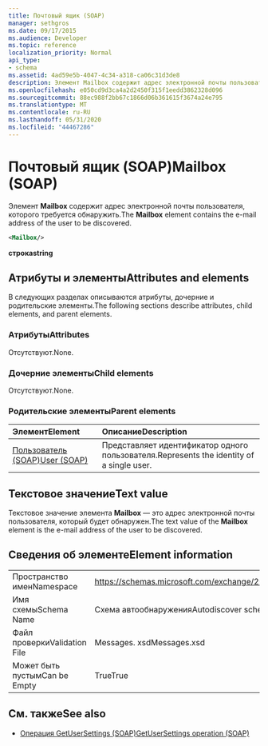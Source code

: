 ```yaml
---
title: Почтовый ящик (SOAP)
manager: sethgros
ms.date: 09/17/2015
ms.audience: Developer
ms.topic: reference
localization_priority: Normal
api_type:
- schema
ms.assetid: 4ad59e5b-4047-4c34-a318-ca06c31d3de8
description: Элемент Mailbox содержит адрес электронной почты пользователя, которого требуется обнаружить.
ms.openlocfilehash: e050cd9d3ca4a2d2450f315f1eedd3862328d096
ms.sourcegitcommit: 88ec988f2bb67c1866d06b361615f3674a24e795
ms.translationtype: MT
ms.contentlocale: ru-RU
ms.lasthandoff: 05/31/2020
ms.locfileid: "44467286"
---
```

# <a name="mailbox-soap"></a><span data-ttu-id="9d14a-103">Почтовый ящик (SOAP)</span><span class="sxs-lookup"><span data-stu-id="9d14a-103">Mailbox (SOAP)</span></span>

<span data-ttu-id="9d14a-104">Элемент **Mailbox** содержит адрес электронной почты пользователя, которого требуется обнаружить.</span><span class="sxs-lookup"><span data-stu-id="9d14a-104">The **Mailbox** element contains the e-mail address of the user to be discovered.</span></span> 
  
```XML
<Mailbox/>
```

<span data-ttu-id="9d14a-105">**строка**</span><span class="sxs-lookup"><span data-stu-id="9d14a-105">**string**</span></span>

## <a name="attributes-and-elements"></a><span data-ttu-id="9d14a-106">Атрибуты и элементы</span><span class="sxs-lookup"><span data-stu-id="9d14a-106">Attributes and elements</span></span>

<span data-ttu-id="9d14a-107">В следующих разделах описываются атрибуты, дочерние и родительские элементы.</span><span class="sxs-lookup"><span data-stu-id="9d14a-107">The following sections describe attributes, child elements, and parent elements.</span></span>
  
### <a name="attributes"></a><span data-ttu-id="9d14a-108">Атрибуты</span><span class="sxs-lookup"><span data-stu-id="9d14a-108">Attributes</span></span>

<span data-ttu-id="9d14a-109">Отсутствуют.</span><span class="sxs-lookup"><span data-stu-id="9d14a-109">None.</span></span>
  
### <a name="child-elements"></a><span data-ttu-id="9d14a-110">Дочерние элементы</span><span class="sxs-lookup"><span data-stu-id="9d14a-110">Child elements</span></span>

<span data-ttu-id="9d14a-111">Отсутствуют.</span><span class="sxs-lookup"><span data-stu-id="9d14a-111">None.</span></span>
  
### <a name="parent-elements"></a><span data-ttu-id="9d14a-112">Родительские элементы</span><span class="sxs-lookup"><span data-stu-id="9d14a-112">Parent elements</span></span>

|<span data-ttu-id="9d14a-113">**Элемент**</span><span class="sxs-lookup"><span data-stu-id="9d14a-113">**Element**</span></span>|<span data-ttu-id="9d14a-114">**Описание**</span><span class="sxs-lookup"><span data-stu-id="9d14a-114">**Description**</span></span>|
|:-----|:-----|
|[<span data-ttu-id="9d14a-115">Пользователь (SOAP)</span><span class="sxs-lookup"><span data-stu-id="9d14a-115">User (SOAP)</span></span>](user-soap.md) <br/> |<span data-ttu-id="9d14a-116">Представляет идентификатор одного пользователя.</span><span class="sxs-lookup"><span data-stu-id="9d14a-116">Represents the identity of a single user.</span></span>  <br/> |
   
## <a name="text-value"></a><span data-ttu-id="9d14a-117">Текстовое значение</span><span class="sxs-lookup"><span data-stu-id="9d14a-117">Text value</span></span>

<span data-ttu-id="9d14a-118">Текстовое значение элемента **Mailbox** — это адрес электронной почты пользователя, который будет обнаружен.</span><span class="sxs-lookup"><span data-stu-id="9d14a-118">The text value of the **Mailbox** element is the e-mail address of the user to be discovered.</span></span> 
  
## <a name="element-information"></a><span data-ttu-id="9d14a-119">Сведения об элементе</span><span class="sxs-lookup"><span data-stu-id="9d14a-119">Element information</span></span>

|||
|:-----|:-----|
|<span data-ttu-id="9d14a-120">Пространство имен</span><span class="sxs-lookup"><span data-stu-id="9d14a-120">Namespace</span></span>  <br/> |https://schemas.microsoft.com/exchange/2010/Autodiscover  <br/> |
|<span data-ttu-id="9d14a-121">Имя схемы</span><span class="sxs-lookup"><span data-stu-id="9d14a-121">Schema Name</span></span>  <br/> |<span data-ttu-id="9d14a-122">Схема автообнаружения</span><span class="sxs-lookup"><span data-stu-id="9d14a-122">Autodiscover schema</span></span>  <br/> |
|<span data-ttu-id="9d14a-123">Файл проверки</span><span class="sxs-lookup"><span data-stu-id="9d14a-123">Validation File</span></span>  <br/> |<span data-ttu-id="9d14a-124">Messages. xsd</span><span class="sxs-lookup"><span data-stu-id="9d14a-124">Messages.xsd</span></span>  <br/> |
|<span data-ttu-id="9d14a-125">Может быть пустым</span><span class="sxs-lookup"><span data-stu-id="9d14a-125">Can be Empty</span></span>  <br/> |<span data-ttu-id="9d14a-126">True</span><span class="sxs-lookup"><span data-stu-id="9d14a-126">True</span></span>  <br/> |
   
## <a name="see-also"></a><span data-ttu-id="9d14a-127">См. также</span><span class="sxs-lookup"><span data-stu-id="9d14a-127">See also</span></span>

- [<span data-ttu-id="9d14a-128">Операция GetUserSettings (SOAP)</span><span class="sxs-lookup"><span data-stu-id="9d14a-128">GetUserSettings operation (SOAP)</span></span>](getusersettings-operation-soap.md)

